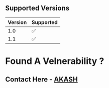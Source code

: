 ## Supported Versions

| Version | Supported          |
| ------- | ------------------ |
| 1.0   | :white_check_mark: |
| 1.1   | :white_check_mark: |


# Found A Velnerability ?
## Contact Here - [AKASH](https://telegram.me/AKASH_AM1)
